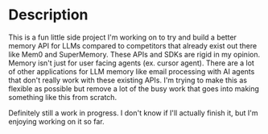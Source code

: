 # Description

This is a fun little side project I'm working on to try and build a better memory API for LLMs compared to competitors that already exist out there like Mem0 and SuperMemory. These APIs and SDKs are rigid in my opinion. Memory isn't just for user facing agents (ex. cursor agent). There are a lot of other applications for LLM memory like email processing with AI agents that don't really work with these existing APIs. I'm trying to make this as flexible as possible but remove a lot of the busy work that goes into making something like this from scratch.

Definitely still a work in progress. I don't know if I'll actually finish it, but I'm enjoying working on it so far.
